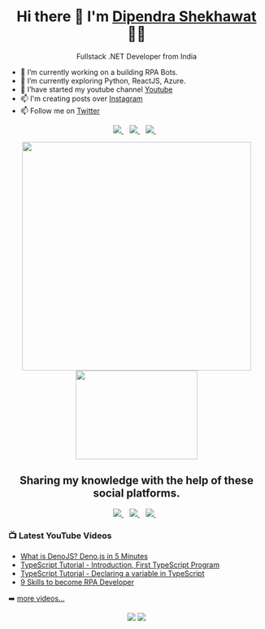 <!--
**dipendrashekhawat/dipendrashekhawat** is a ✨ _special_ ✨ repository because its `README.md` (this file) appears on your GitHub profile.

Here are some ideas to get you started:

- 🔭 I’m currently working on building RPA bots
- 🌱 I’m currently learning Python, 
- 👯 I’m looking to collaborate on ...
- 🤔 I’m looking for help with ...
- 💬 Ask me about ...
- 📫 How to reach me: ...
- 😄 Pronouns: ...
- ⚡ Fun fact: ...
-->


<h1 align='center'>
  Hi there 👋  I'm   <a href="https://dipendrashekhawat.github.io/">
  Dipendra Shekhawat</a> 👨‍💻
</h1>
<p align='center'>
  Fullstack .NET Developer from India
</p>

- 🔭  I’m currently working on a building RPA Bots.
- 🌱  I’m currently exploring Python, ReactJS, Azure. 
- 👯  I’have started my youtube channel [Youtube](https://www.youtube.com/channel/UCXjb2EQf9pGQd6LlF1m6d_w/videos?view=0&sort=p&flow=grid&view_as=subscriber)
- 📫  I'm creating posts over [Instagram](https://www.instagram.com/dotnetcrunch)
- 📫  Follow me on [Twitter](https://twitter.com/dshekhawat07)

<p align='center'>
 
  <a href="https://www.linkedin.com/in/dipendra-shekhawat/">
    <img src="https://img.shields.io/badge/linkedin-%230077B5.svg?&style=for-the-badge&logo=linkedin&logoColor=white" />
  </a>&nbsp;&nbsp;
  <a href="https://instagram.com/dipendra.shekhawat">
    <img src="https://img.shields.io/badge/instagram-%23E4405F.svg?&style=for-the-badge&logo=instagram&logoColor=white" />        
  </a>&nbsp;&nbsp;
  <a href="https://twitter.com/dshekhawat07">
    <img src="https://img.shields.io/badge/twitter-%231DA1F2.svg?&style=for-the-badge&logo=twitter&logoColor=white" />        
  </a>&nbsp;&nbsp;
  
</p>
<p align='center'>
  <a href="#"><img src="https://github-readme-stats.vercel.app/api?username=dipendrashekhawat&show_icons=true&count_private=true&theme=dark" width="450"></a>
  <a href="#"><img src="https://media.giphy.com/media/USV0ym3bVWQJJmNu3N/giphy.gif" width="240" height="175"></a>
</p>
<h2 align='center'>
  Sharing my knowledge with the help of these social platforms.
</h2>
<p align='center'>
  <a href="https://instagram.com/dotnetcrunch">
    <img src="https://img.shields.io/badge/instagram-%23E4405F.svg?&style=for-the-badge&logo=instagram&logoColor=white" />        
  </a>&nbsp;&nbsp;
  
  <a href="https://facebook.com/DotNetCrunch">
    <img src="https://img.shields.io/badge/facebook-%231877F2.svg?&style=for-the-badge&logo=facebook&logoColor=white" />        
  </a>&nbsp;&nbsp;
  
  <a href="https://www.youtube.com/channel/UCXjb2EQf9pGQd6LlF1m6d_w">
    <img src="https://img.shields.io/badge/youtube-%23FF0000.svg?&style=for-the-badge&logo=youtube&logoColor=white" />        
  </a>&nbsp;&nbsp;
  
</p>

### 📺 Latest YouTube Videos

<!-- YOUTUBE:START -->
- [What is DenoJS? Deno.js in 5 Minutes](https://www.youtube.com/watch?v=lFfa27mvA1I)
- [TypeScript Tutorial - Introduction, First TypeScript Program](https://www.youtube.com/watch?v=TT-UTxcb9pM)
- [TypeScript Tutorial - Declaring a variable in TypeScript](https://www.youtube.com/watch?v=Q39YJFjttmg)
- [9 Skills to become RPA Developer](https://www.youtube.com/watch?v=HSaInk0RH64)
<!-- YOUTUBE:END -->

➡️ [more videos...](https://www.youtube.com/channel/UCXjb2EQf9pGQd6LlF1m6d_w)
<!--
- 🔭  I’m currently working on a building RPA Bots.
- 🌱  I’m currently exploring Python, ReactJS, Azure. 
- 👯  I’m looking to collaborate on [Youtube](https://www.youtube.com/channel/UCXjb2EQf9pGQd6LlF1m6d_w/videos?view=0&sort=p&flow=grid&view_as=subscriber)
- 📫  I'm creating posts over [Instagram](https://www.instagram.com/dotnetcrunch)
- 📫  Follow me on [Twitter](https://twitter.com/dshekhawat07)
### Connect with me:
[<img align="left" alt="Dipendra Shekhaway" width="22px" src="https://raw.githubusercontent.com/iconic/open-iconic/master/svg/globe.svg" />][website]
[<img align="left" alt="DotNetCrunch | YouTube" width="22px" src="https://cdn.jsdelivr.net/npm/simple-icons@v3/icons/youtube.svg" />][youtube]
[<img align="left" alt="DotNetCrunch | Twitter" width="22px" src="https://cdn.jsdelivr.net/npm/simple-icons@v3/icons/twitter.svg" />][twitter]
[<img align="left" alt="Dipendra Shekhawat | LinkedIn" width="22px" src="https://cdn.jsdelivr.net/npm/simple-icons@v3/icons/linkedin.svg" />][linkedin]
[<img align="left" alt="DotNetCrunch | Instagram" width="22px" src="https://cdn.jsdelivr.net/npm/simple-icons@v3/icons/instagram.svg" />][instagram-dotnetcrunch]
[<img align="left" alt="Dipendra Shekhawat | Instagram" width="22px" src="https://cdn.jsdelivr.net/npm/simple-icons@v3/icons/instagram.svg" />][instagram]
<br/>
### Languages I worked on
<img src='https://github-readme-stats.vercel.app/api/top-langs/?username=dipendrashekhawat&theme=light&hide_langs_below=1'/>
-
### My Github Stats
<img src='https://github-readme-stats.vercel.app/api?username=dipendrashekhawat&&show_icons=true&title_color=ffffff&icon_color=bb2acf&text_color=daf7dc&bg_color=151515'/>
-
### Languages and Tools:
<code><img height="20" src="https://raw.githubusercontent.com/github/explore/80688e429a7d4ef2fca1e82350fe8e3517d3494d/topics/javascript/javascript.png"></code>
<code><img height="20" src="https://raw.githubusercontent.com/github/explore/80688e429a7d4ef2fca1e82350fe8e3517d3494d/topics/react/react.png"></code>
<code><img height="20" src="https://raw.githubusercontent.com/github/explore/80688e429a7d4ef2fca1e82350fe8e3517d3494d/topics/nodejs/nodejs.png"></code> 
<code><img height="20" src="https://raw.githubusercontent.com/github/explore/80688e429a7d4ef2fca1e82350fe8e3517d3494d/topics/aws/aws.png"></code> 
<code><img height="20" src="https://raw.githubusercontent.com/github/explore/80688e429a7d4ef2fca1e82350fe8e3517d3494d/topics/android/android.png"></code>
<code><img height="20" src="https://raw.githubusercontent.com/github/explore/80688e429a7d4ef2fca1e82350fe8e3517d3494d/topics/firebase/firebase.png"></code>
<code><img height="20" src="https://raw.githubusercontent.com/github/explore/80688e429a7d4ef2fca1e82350fe8e3517d3494d/topics/mongodb/mongodb.png"></code>
<code><img height="20" src="https://raw.githubusercontent.com/github/explore/80688e429a7d4ef2fca1e82350fe8e3517d3494d/topics/mysql/mysql.png"></code>
<code><img height="20" src="https://raw.githubusercontent.com/github/explore/80688e429a7d4ef2fca1e82350fe8e3517d3494d/topics/docker/docker.png"></code>
<code><img height="20" src="https://raw.githubusercontent.com/github/explore/80688e429a7d4ef2fca1e82350fe8e3517d3494d/topics/java/java.png"></code>
[website]: https://dipendrashekhawat.github.io
[twitter]: https://twitter.com/dotnetcrunch
[youtube]: https://www.youtube.com/channel/UCbaR6YYn5VGXrR5_f-4tNsA
[instagram]: https://instagram.com/dipendra.shekhawat
[instagram-theindiandev]: https://instagram.com/dotnetcrunch
[linkedin]: https://www.linkedin.com/in/dipendra-shekhawat/
-->


<p align='center'>
  <a href="#"><img src="https://badges.pufler.dev/visits/dipendrashekhawat/dipendrashekhawat"></a>
  <a href="#"><img src="https://badges.pufler.dev/repos/dipendrashekhawat"></a>
</p>
